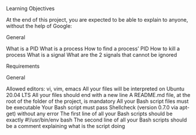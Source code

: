 Learning Objectives

At the end of this project, you are expected to be able to explain to anyone, without the help of Google:

General

What is a PID
What is a process
How to find a process’ PID
How to kill a process
What is a signal
What are the 2 signals that cannot be ignored

Requirements

General

Allowed editors: vi, vim, emacs
All your files will be interpreted on Ubuntu 20.04 LTS
All your files should end with a new line
A README.md file, at the root of the folder of the project, is mandatory
All your Bash script files must be executable
Your Bash script must pass Shellcheck (version 0.7.0 via apt-get) without any error
The first line of all your Bash scripts should be exactly #!/usr/bin/env bash
The second line of all your Bash scripts should be a comment explaining what is the script doing
